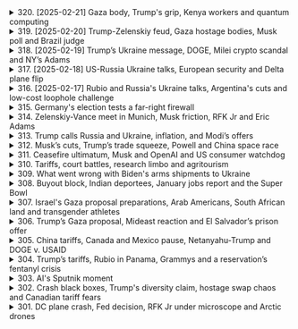 <details>
<summary>320. [2025-02-21] Gaza body, Trump's grip, Kenya workers and quantum computing</summary><br>

<a href="https://www.youtube.com/watch?v=S0_Ezj3nmOU" target="_blank">
    <img src="https://img.youtube.com/vi/S0_Ezj3nmOU/maxresdefault.jpg" 
        alt="[Youtube]" width="200">
</a>

# Gaza body, Trump's grip, Kenya workers and quantum computing

### 文章重點整理

#### 一、核心議題  
1. **移民政策與勞動力外流**：肯尼亞因年輕人口迅速增長，但國內無法提供足夠的就業機會，轉而將勞動力輸出至德國等國家。  
2. **量子計算技術突破**：微軟宣布其新型芯片Mayana 1在錯誤率控制方面取得進展，可能使量子電腦於數年內問世。  

#### 二、問題原因  
1. **肯尼亞國內就業不足**：每年約有100萬年輕人進入勞動市場，但僅能創造20萬 formal 就業機會。  
2. **接收國 demographic挑戰**：德國等國家因人口老化和生育率下降，面對技能型勞動力短缺，估計缺額高達40萬人。  
3. **量子計算技術瓶頸**：過去量子芯片錯誤率過高，限制其實用性。  

#### 三、各界看法  
1. **肯尼亞國內批評**：質疑政府爲何不利用本地人才資源，反而流失勞動力。  
2. **德國政治反應**：即將迎來的大選中，反對移民的政黨勢頭上升，可能影響政策執行。  
3. **科技界期待**：微軟的技術突破被視為量子計算邁向商業化的重要裏程碑。  

#### 四、主要影響  
1. **肯尼亞經濟發展**：勞動力外流雖可解決短期失業問題，但可能削弱國內人力資源，影響長期經濟增長。  
2. **德國勞動市場**：外籍勞工的加入或彌補技能缺口，但也可能引發社會整合挑戰。  
3. **科技進步**：量子電腦若能商業化，將推動材料科學、藥物研發等領域的突破性進展。  

#### 五、處理方案  
1. **肯尼亞**：簽署勞動協議輸出勞力，並探索本地產業發展和職業訓練計劃以提升就業機會。  
2. **德國**：修訂移民法規，平衡吸引外來勞工與照顧本地就業的政策。  
3. **科技界**：持續研發降低錯誤率的量子芯片技術，加速其實用化進程。  

#### 六、未來發展  
1. **移民政策趨勢**：非洲國家可能進一步增加勞動力輸出，而歐洲國家將面臨更多移民相關的政治和社會議題。  
2. **量子計算商業化**：微軟的技術突破若能持續，量子電腦有望在幾年內於特定行業中應用，如藥物研發、材料科學等。  

#### 七、結論  
1. **肯尼亞案例**：勞動力外流雖短期紓解失業壓力，但需平衡國內發展與國際合作的雙重考量。  
2. **量子計算突破**：技術進展為人類社會帶來潛在的巨大變化，值得持續關注和投資。
</details>

<details>
<summary>319. [2025-02-20] Trump-Zelenskiy feud, Gaza hostage bodies, Musk poll and Brazil judge</summary><br>

<a href="https://www.youtube.com/watch?v=YVxskEa7BNQ" target="_blank">
    <img src="https://img.youtube.com/vi/YVxskEa7BNQ/maxresdefault.jpg" 
        alt="[Youtube]" width="200">
</a>

# Trump-Zelenskiy feud, Gaza hostage bodies, Musk poll and Brazil judge

### 文章整理與分析

本文涵蓋了多個重要的國際新聞主題，涉及政治、經濟、科技和社會等領域。以下是對文章重點的整理和歸納：

---

#### **核心議題**

1. **美俄地緣政治 conflict**
   - 美國總統拜登宣布向烏克蘭提供價值 8 億美元的軍事援助。
   - 俄羅斯總統普丁聲稱俄羅斯正遭受「全面經濟-war」，並對美俄 relations 表示擔憂。

2. **全球能源危機**
   - 石油輸出國組織（OPEC）決定保持原油產量不變，以應對全球能源需求。
   - 多個歐洲國家因能源價格上漲面臨經濟壓力。

3. **科技與社會影響**
   - 特斯拉執行長馬斯克宣布將裁員 10% 的員工，並計劃將公司轉型為一家「遠程辦公」企業。
   - 英特爾宣布將於 2024 年推出新一代處理器，以應對市場需求。

---

#### **問題原因**

1. **美俄地緣政治 conflict**
   - 美國對烏克蘭的軍事援助加劇了美俄 relations 的緊張。
   - 俄羅斯對能源價格的控制力を受到國際制裁的影響。

2. **全球能源危機**
   - 地緣政治不穩定導致能源供應鏈受阻。
   - 綠能轉型的速度緩慢，未能有效替代傳統化石燃料。

3. **科技與社會影響**
   - 經濟衰退壓力下，科技公司面臨成本控制和效率提升的挑戰。
   - 遜工潮和通貨膨脹加劇了勞動力市場的不穩定性。

---

#### **各界看法**

1. **美俄地緣政治 conflict**
   - 西方國家普遍支持美國的對烏克蘭援助政策，但同時擔心軍事衝突進一步升級。
   - 俄羅斯盟友如伊朗和北朝鮮表示支持普丁的立場。

2. **全球能源危機**
   - 石油輸出國組織（OPEC）成員國認為保持產量穩定是平衡市場供需的最佳方式。
   - 國際金融機構呼籲加速綠能轉型，以減少對化石燃料的依賴。

3. **科技與社會影響**
   - 科技公司員工普遍擔心裁員潮會影響其職涯發展。
   - 社會組織和勞工團體批評科技公司的管理層缺乏人文關懷。

---

#### **主要影響**

1. **美俄地緣政治 conflict**
   - 經濟制裁進一步加劇，導致全球金融市場波動。
   - 多個國家的能源價格上漲，影響民生經濟。

2. **全球能源危機**
   - 能源價格高企抑制了消費需求，影響整體經濟增長。
   - 對環境保護和氣候變化的關注進一步提高。

3. **科技與社會影響**
   - 科技公司的裁員潮可能引發更多的失業問題。
   - 遜工運動加劇了勞資矛盾，影響社會穩定。

---

#### **處理方案**

1. **美俄地緣政治 conflict**
   - 國際組織呼籲雙方恢復對話，避免軍事衝突進一步升級。
   - 美國盟友同意分擔更多的防務支出，以分散風險。

2. **全球能源危機**
   - 加快綠能轉型的步伐，增加可再生能源的產出能力。
   - 國家間簽署更多能源合作協議，確保供應鏈的穩定性。

3. **科技與社會影響**
   - 科技公司應該承擔更多的社會責任，避免過度削減員工數量。
   - 政府應該制定更完善的勞工保護法規，保障工人權益。

---

#### **未來發展**

1. **美俄地緣政治 conflict**
   - 美俄 relations 的未來將取決於雙方的戰略選擇和國際形勢的變化。
   - 可能會出現更多的局部 conflict，影響全球安全格局。

2. **全球能源危機**
   - 隨著綠能技術的進步，可再生能源的市場佔有率將逐步提高。
   - 國家間的合作將更加密切，共同應對能源挑戰。

3. **科技與社會影響**
   - 科技公司將進一步推動 automation 和人工智能的應用，提高生產效率。
   - 社會對科技公司的監管將更加嚴格，以平衡創新和倫理的關係。

---

#### **結論**

本文所涉及的多個議題相互關聯，共同塑造了當前的國際形勢。美俄地緣政治 conflict 和全球能源危機對經濟和社會產生了深遠影響，而科技公司的裁員潮則進一步加劇了勞動力市場的不穩定性。未來的發展將取決於各國政府和企業如何應對這些挑戰，以及國際社會是否能通過合作共同尋找解決方案。
</details>

<details>
<summary>318. [2025-02-19] Trump’s Ukraine message, DOGE, Milei crypto scandal and NY’s Adams</summary><br>

<a href="https://www.youtube.com/watch?v=6zmTW3Rs8f4" target="_blank">
    <img src="https://img.youtube.com/vi/6zmTW3Rs8f4/maxresdefault.jpg" 
        alt="[Youtube]" width="200">
</a>

# Trump’s Ukraine message, DOGE, Milei crypto scandal and NY’s Adams

### 文章整理：多個國際新聞要點分析

---

#### 1. 核心議題  
- **地緣政治與經濟**：阿根廷總統 Mauricio Macri 涉嫌推薦一款崩盤加密貨幣的事件，引發國內信任危機。
- **法律與政治**：紐約市長 Eric Adams 面臨司法部要求撤銷刑事指控，可能涉及移民政策的政治幹預。
- **科技與天文學**：NASA 的詹姆斯·韋伯太空望遠鏡提供銀河中心超大質量黑洞的高分辨率影像，揭示宇宙奧祕。

---

#### 2. 問題原因  
- **阿根廷加密貨幣事件**：Macri 政府被指涉嫌操縱市場，推薦一款後迅速崩盤的加密貨幣，導致公眾對其金融政策的信心下降。
- **紐約市長案件**：司法部要求撤銷指控可能與 Adams 的移民政策立場有關，涉嫌政治壓力。
- **天文學研究限制**：超大黑洞的研究受限於過去望遠鏡能力不足，詹姆斯·韋伯的高分辨率影像提供了新視角。

---

#### 3. 各界看法  
- **阿根廷國內**：反對派議員提出彈劾 motion，指控 Macri 操縱市場；公眾信任下降，影響其政治聲望。
- **美國司法部門**：部分檢察官辭職以抵制撤銷案件的命令，反映內部對政治幹預司法的抗議。
- **天文學界**：研究人員贊賞詹姆斯·韋伯的突破性發現，稱其為黑洞研究開創新章。

---

#### 4. 主要影響  
- **阿根廷政治**：Macri 的聲望受損，國內經濟改革進程可能延誤。
- **紐約市政政局**：Adams 面臨撤職風險，若被罷免，將引發市長繼任程序的不確定性。
- **天文學研究**：詹姆斯·韋伯的影像為超大黑洞的研究提供關鍵數據，可能改寫對銀河中心的理解。

---

#### 5. 處理方案  
- **阿根廷**：司法部門啟動調查，Macri 承諾合作，但反對派要求辭職。
- **紐約市政**：法官將裁定是否撤銷指控，市長聲譽和政治生涯岌岌可危。
- **天文學研究**：NASA 計劃進一步分析詹姆斯·韋伯的數據，未來可能揭示更多黑洞 secrets。

---

#### 6. 未來發展  
- **阿根廷**：若調查顯示 Macri 涉嫌 fraud，其總統職位將面臨重大威脅；否則，其經濟改革可能復甦。
- **紐約市政**：Adams 的政治命運取決於司法裁決和公眾反應，可能影響即將到來的市長選舉。
- **天文學研究**：詹姆斯·韋伯的數據將繼續推動黑洞和銀河中心的研究，未來或有更多突破性發現。

---

#### 7. 結論  
此文匯集了多個國際要聞，涉及政治、經濟、科技等多個領域。阿根廷新聞事件凸顯了領導人形象管理和市場操縱的風險；紐約市政案件反映了司法與政治的微妙平衡；天文學突破則展示了科技進步對人類理解宇宙能力的提升。這些事件共同體現了當今全球化的複雜性與挑戰。
</details>

<details>
<summary>317. [2025-02-18] US-Russia Ukraine talks, European security and Delta plane flip</summary><br>

<a href="https://www.youtube.com/watch?v=KrnkAj8_I_E" target="_blank">
    <img src="https://img.youtube.com/vi/KrnkAj8_I_E/maxresdefault.jpg" 
        alt="[Youtube]" width="200">
</a>

# US-Russia Ukraine talks, European security and Delta plane flip

### 文章概況  
本篇文章涵蓋了多個國際時事熱點，主要圍繞以下幾個核心議題：  

#### 1. **俄烏局勢與加拿大Delta航空事故**  
   - 加拿大溫哥華皮爾森機場發生重大航空事故，一架_DELTA Airlines_飛機在降落時側翻並起火。事故導致至少三人重傷，另有15人受輕傷。初步調查顯示天氣條件（如強風和大雪）可能是肇事原因。  

#### 2. **美國司法糾紛**  
   - 美國 федерal法院法官正在考慮一項訴訟，旨在阻止elon musk的Doge團隊訪問政府信息系統。此案件由13位民主黨州檢察長提出，擔心這可能會影響各州的教育和公共計劃。  

#### 3. **教皇健康狀況**  
   - 教皇弗朗西斯因呼吸道感染住院治療，梵蒂岡表示他的病情複雜且仍在接受治療。此消息引發了全球信徒的關切與祈禱。  

#### 4. **交通事故**  
   - 在玻利維亞西南部發生一起嚴重交通事故，導致至少31人死亡。初步調查指出司機可能在惡劣路面條件下失去控制，致車輛墜落懸崖。  

#### 5. **澳洲金融政策**  
   - 澳洲央行決定降低利率，為自2020年以來的首次降息。此舉旨在緩解借款人負擔，並可能對該國正在醞釀的選舉產生影響。  

### 核心議題分析  
本篇文章涉及多個國家和領域的重要事件，涵蓋了航空安全、司法糾紛、公共健康、交通事故以及金融政策等主題。這些事件反映了當前全球面臨的一些共同挑戰，包括安全性問題、自然條件對人類活動的影響、經濟政策調整以應對通脹壓力，以及國際政治格局中的博弈。

---

### 各界看法  
1. **航空安全**：此次Delta航空事故引發了對冬季天氣條件下飛行安全性的廣泛討論。航管部門和航空公司可能需要重新評估航班安排和安全措施。  
2. **司法與行政權力的平衡**：elon musk的Doge團隊訪問政府信息系統的爭議，反映了科技巨擘與政府之間的權力博弈，以及如何在保障公共利益與鼓勵創新之間取得平衡。  
3. **教皇健康問題**：全球atholic信眾對教皇健康的關切體現了信仰的力量和領導人健康狀況對國際事務的潛在影響。  
4. **交通事故原因**：玻利維亞事故再次提醒我們，惡劣道路條件和司機疲勞是交通安全的重大隱患。  
5. **金融政策調整**：澳洲央行的降息決定反映了全球經濟形勢的壓力，尤其是 inflation 的持續影響以及對借款人支持的需求。

---

### 主要影響  
1. **航空業**：事故可能導致飛行安全規範的修訂，增加航班延誤和成本。  
2. **司法與行政**：此案件若敗訴，可能削弱政府機構的信息安全防護能力。  
3. **公共健康**：教皇的健康狀況可能對全球atholic社區造成情緒波動，並引發對老年領導人健康的關注。  
4. **交通事故**：此事件將促使相關國家重新評估道路安全措施和司機培訓標準。  
5. **金融市場**：降息政策可能刺激經濟增長，但亦可能影響貨幣政策的有效性。

---

### 處理方案  
1. **航空事故**：加拿大交通部應該立即展開全面調查，並根據結果修訂飛行安全指引。  
2. **司法糾紛**：法院應在保障公共利益的同時，平衡科技公司的創新自由。  
3. **教皇健康**：梵蒂岡醫療團隊需密切監控教皇病情，並及時向全球公眾通報最新狀況。  
4. **交通事故**：玻利維亞政府應該加強道路安全法規，並改善惡劣路段的標誌和อำนวยความ方便。  
5. **金融政策**：澳洲央行需持續Monitoring inflation 輪廓，並根據數據調整貨幣政策。

---

### 未來發展  
1. **航空業**：隨著天氣條件的變化，航空公司可能增加/weather 預警系統的投資，以降低飛行風險。  
2. **司法與行政**：此案件的裁決將為未來類似爭議提供法律參考，影響科技公司與政府機構之間的合作模式。  
3. **公共健康**：教皇的康復進展將受到全球關注，並可能影響 catholic 教會的內部結構和領導權交接。  
4. **交通事故**：相關國家可能引入更嚴格的道路安全法規，以降低未來事故發生率。  
5. **金融市場**：全球經濟形勢的變化將繼續影響央行的貨幣政策，澳洲央行需保持靈活性以應對通脹和經濟增長的雙重挑戰。

---

### 全文大綱  
1. **International Incidents and Crises**: Overview of global events impacting various sectors.  
2. **Canadian Delta Airlines Crash**: Investigation into causes and implications for aviation safety.  
3. **U.S. Judicial Dispute Over Government Information Systems**: Balancing innovation and public interest in administrative powers.  
4. **Pope's Health Condition**: Global reaction and implications for the catholic community.  
5. **Road Traffic Accident in Bolivia**: Causes, consequences, and future road safety measures.  
6. **Australian Monetary Policy Adjustments**: Impact of central bank decisions on economic stability.  

--- 

此文總結了多個國際事件的最新發展，並提供了對這些事件的深入分析與未來展望。
</details>

<details>
<summary>316. [2025-02-17] Rubio and Russia's Ukraine talks, Argentina's cuts and low-cost loophole challenge</summary><br>

<a href="https://www.youtube.com/watch?v=EqpFI4T1Gq4" target="_blank">
    <img src="https://img.youtube.com/vi/EqpFI4T1Gq4/maxresdefault.jpg" 
        alt="[Youtube]" width="200">
</a>

# Rubio and Russia's Ukraine talks, Argentina's cuts and low-cost loophole challenge

### 小節一：核心議題  
1. **地緣政治與貿易政策**：美中貿易摩擦背景下，美國政府針對中國貨物的關稅政策及其執行問題。  
2. **免稅通道的濫用**：Domestic Minimum Value (DV) 通道被用於逃避關稅，導致美國 Customs 面臨挑戰。  
3. **阿根廷經濟改革**：阿根廷總統馬克裏（Mauricio Macri）推行的去規管政策及其對經濟的影響。  

---

### 小節二：問題原因  
1. **美中貿易政策執行困難**：特朗普政府結束 duty-free 入境後，大量中國貨物湧入，導致口岸堵塞。  
2. **免稅通道設計缺陷**：美國郵政㿠（USPS）原本為處理信件設計，並不適合徵收關稅，導致實施困難。  
3. **阿根廷貧富差距擴大**：去規管政策雖帶來短期財政盈餘，但貧困率上升，引發公共不滿。  

---

### 小節三：各界看法  
1. **美國政府**：希望通過改革.Domestic Minimum Value 通道，防止化學品前體流入，並彌合貿易 tariff 差距。  
2. **專家與業界**：認為短時間內難以完全關閉該通道， USPS 系統不足是主要瓶頸。  
3. **阿根廷民眾**：改革初期雖平息了部分抗議，但貧困問題的長期解決仍需更多支援。  

---

### 小節四：主要影響  
1. **美國貿易系統**：口岸堵塞影響進口效率，可能擾動供應鏈。  
2. **阿根廷經濟**：短期財政改善，但貧富差距擴大引發社會不穩定風險。  
3. **全球貿易格局**：美中 trade war 反映出地緣政治對貿易政策的深刻影響。  

---

### 小節五：處理方案  
1. **美國政府**：針對.Domestic Minimum Value 通道，擬重新啟動改革，但需解決 USPS 系統限制。  
2. **阿根廷政府**：計劃通過中期選舉鞏固政治支持，進一步推進 deregulation 政策。  
3. **國際貿易體系**：各方呼籲建立更透明的貿易規則，以應對全球化背景下的新挑戰。  

---

### 小節六：未來發展  
1. **美國貿易政策**：預期美中 trade war 將持續影響全球貿易，美國可能尋求更多技術手段彌合關稅漏洞。  
2. **阿根廷政治與經濟**：中期選後，馬克裏能否獲得更廣泛的政治支持將決定其改革的成敗。  
3. **全球貿易治理**：各方需協力改善國際貿易規則，以應對科技與地緣政治變化的挑戰。  

---

### 小節七：結論  
1. 美國針對中國貨物的免稅通道改革暴露了其貿易政策執行的系統性問題，短期內難以徹底解決。  
2. 阿根廷的去規管政策雖帶來短期經濟改善，但貧困問題的長期 해결은 여전히 불확실하다.  
3. 全球貿易格局在地緣政治與科技變化的推動下將進一步調整，各國需尋求平衡增長與社會公平的道路。
</details>

<details>
<summary>315. Germany's election tests a far-right firewall</summary><br>

<a href="https://www.youtube.com/watch?v=2LCLHsZKZQE" target="_blank">
    <img src="https://img.youtube.com/vi/2LCLHsZKZQE/maxresdefault.jpg" 
        alt="[Youtube]" width="200">
</a>

# Germany's election tests a far-right firewall


</details>

<details>
<summary>314. Zelenskiy-Vance meet in Munich, Musk friction, RFK Jr and Eric Adams</summary><br>

<a href="https://www.youtube.com/watch?v=_-Vi0sqEJeM" target="_blank">
    <img src="https://img.youtube.com/vi/_-Vi0sqEJeM/maxresdefault.jpg" 
        alt="[Youtube]" width="200">
</a>

# Zelenskiy-Vance meet in Munich, Musk friction, RFK Jr and Eric Adams


</details>

<details>
<summary>313. Trump calls Russia and Ukraine, inflation, and Modi’s offers</summary><br>

<a href="https://www.youtube.com/watch?v=Qdsffi7aFdk" target="_blank">
    <img src="https://img.youtube.com/vi/Qdsffi7aFdk/maxresdefault.jpg" 
        alt="[Youtube]" width="200">
</a>

# Trump calls Russia and Ukraine, inflation, and Modi’s offers


</details>

<details>
<summary>312. Musk’s cuts, Trump’s trade squeeze, Powell and China space race</summary><br>

<a href="https://www.youtube.com/watch?v=jcU2S-7yv5k" target="_blank">
    <img src="https://img.youtube.com/vi/jcU2S-7yv5k/maxresdefault.jpg" 
        alt="[Youtube]" width="200">
</a>

# Musk’s cuts, Trump’s trade squeeze, Powell and China space race


</details>

<details>
<summary>311. Ceasefire ultimatum, Musk and OpenAI and US consumer watchdog</summary><br>

<a href="https://www.youtube.com/watch?v=M7TMJ8hSsPs" target="_blank">
    <img src="https://img.youtube.com/vi/M7TMJ8hSsPs/maxresdefault.jpg" 
        alt="[Youtube]" width="200">
</a>

# Ceasefire ultimatum, Musk and OpenAI and US consumer watchdog


</details>

<details>
<summary>310. Tariffs, court battles, research limbo and agritourism</summary><br>

<a href="https://www.youtube.com/watch?v=jN_WgL5BU2U" target="_blank">
    <img src="https://img.youtube.com/vi/jN_WgL5BU2U/maxresdefault.jpg" 
        alt="[Youtube]" width="200">
</a>

# Tariffs, court battles, research limbo and agritourism


</details>

<details>
<summary>309. What went wrong with Biden's arms shipments to Ukraine</summary><br>

<a href="https://www.youtube.com/watch?v=tOqobEPSNbQ" target="_blank">
    <img src="https://img.youtube.com/vi/tOqobEPSNbQ/maxresdefault.jpg" 
        alt="[Youtube]" width="200">
</a>

# What went wrong with Biden's arms shipments to Ukraine


</details>

<details>
<summary>308. Buyout block, Indian deportees, January jobs report and the Super Bowl</summary><br>

<a href="https://www.youtube.com/watch?v=6sUMU8cttxA" target="_blank">
    <img src="https://img.youtube.com/vi/6sUMU8cttxA/maxresdefault.jpg" 
        alt="[Youtube]" width="200">
</a>

# Buyout block, Indian deportees, January jobs report and the Super Bowl


</details>

<details>
<summary>307. Israel's Gaza proposal preparations, Arab Americans, South African land and transgender athletes</summary><br>

<a href="https://www.youtube.com/watch?v=wXcaXsDRNZ4" target="_blank">
    <img src="https://img.youtube.com/vi/wXcaXsDRNZ4/maxresdefault.jpg" 
        alt="[Youtube]" width="200">
</a>

# Israel's Gaza proposal preparations, Arab Americans, South African land and transgender athletes


</details>

<details>
<summary>306. Trump’s Gaza proposal, Mideast reaction and El Salvador’s prison offer</summary><br>

<a href="https://www.youtube.com/watch?v=P3xjIKGPbKA" target="_blank">
    <img src="https://img.youtube.com/vi/P3xjIKGPbKA/maxresdefault.jpg" 
        alt="[Youtube]" width="200">
</a>

# Trump’s Gaza proposal, Mideast reaction and El Salvador’s prison offer


</details>

<details>
<summary>305. China tariffs, Canada and Mexico pause, Netanyahu-Trump and DOGE v. USAID</summary><br>

<a href="https://www.youtube.com/watch?v=xk4tVhK-hSc" target="_blank">
    <img src="https://img.youtube.com/vi/xk4tVhK-hSc/maxresdefault.jpg" 
        alt="[Youtube]" width="200">
</a>

# China tariffs, Canada and Mexico pause, Netanyahu-Trump and DOGE v. USAID


</details>

<details>
<summary>304. Trump’s tariffs, Rubio in Panama, Grammys and a reservation’s fentanyl crisis</summary><br>

<a href="https://www.youtube.com/watch?v=fZLecgvIpkI" target="_blank">
    <img src="https://img.youtube.com/vi/fZLecgvIpkI/maxresdefault.jpg" 
        alt="[Youtube]" width="200">
</a>

# Trump’s tariffs, Rubio in Panama, Grammys and a reservation’s fentanyl crisis


</details>

<details>
<summary>303. AI's Sputnik moment</summary><br>

<a href="https://www.youtube.com/watch?v=lLW7wg76gvc" target="_blank">
    <img src="https://img.youtube.com/vi/lLW7wg76gvc/maxresdefault.jpg" 
        alt="[Youtube]" width="200">
</a>

# AI's Sputnik moment


</details>

<details>
<summary>302. Crash black boxes, Trump's diversity claim, hostage swap chaos and Canadian tariff fears</summary><br>

<a href="https://www.youtube.com/watch?v=kwmkbawvPmk" target="_blank">
    <img src="https://img.youtube.com/vi/kwmkbawvPmk/maxresdefault.jpg" 
        alt="[Youtube]" width="200">
</a>

# Crash black boxes, Trump's diversity claim, hostage swap chaos and Canadian tariff fears


</details>

<details>
<summary>301. DC plane crash, Fed decision, RFK Jr under microscope and Arctic drones</summary><br>

<a href="https://www.youtube.com/watch?v=ZXnyPJbqalE" target="_blank">
    <img src="https://img.youtube.com/vi/ZXnyPJbqalE/maxresdefault.jpg" 
        alt="[Youtube]" width="200">
</a>

# DC plane crash, Fed decision, RFK Jr under microscope and Arctic drones


</details>


